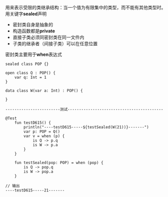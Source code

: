 用来表示受限的类继承结构：当一个值为有限集中的类型，而不能有其他类型时。用关键字**sealed**声明

* 密封类自身是抽象的
* 构造函数都是**private**
* 直接子类必须同密封类在同一文件内
* 子类的继承者（间接子类）可以在任意位置

密封类主要用于**when**表达式

```
sealed class POP {}

open class Q : POP() {
    var q: Int = 1
}

data class W(var a: Int) : POP() {

}

------------------------测试------------------------------------------

@Test
    fun testD615() {
        println("----testD615-----${testSealed(W(21))}-------")
        var p: POP = Q()
        var v = when (p) {
            is Q -> p.q
            is W -> p.a
        }
    }

    fun testSealed(pop: POP) = when (pop) {
        is Q -> pop.q
        is W -> pop.a
    }

// 输出
----testD615-----21-------
```



